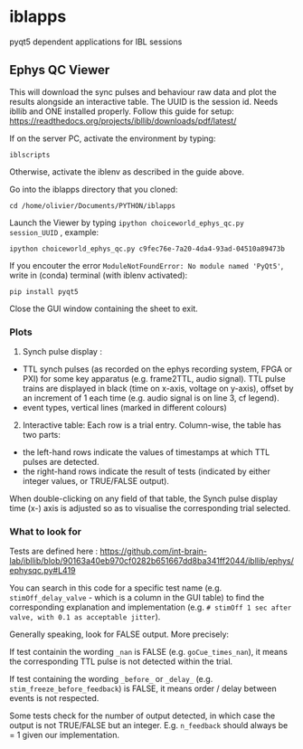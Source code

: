 # iblapps
pyqt5 dependent applications for IBL sessions

## Ephys QC Viewer
This will download the sync pulses and behaviour raw data and plot the results alongside
an interactive table.
The UUID is the session id. 
Needs ibllib and ONE installed properly. Follow this guide for setup: https://readthedocs.org/projects/ibllib/downloads/pdf/latest/ 

If on the server PC, activate the environment by typing:
```
iblscripts
```
Otherwise, activate the iblenv as described in the guide above.

Go into the iblapps directory that you cloned:
```
cd /home/olivier/Documents/PYTHON/iblapps
```
Launch the Viewer by typing `ipython choiceworld_ephys_qc.py session_UUID` , example:
```
ipython choiceworld_ephys_qc.py c9fec76e-7a20-4da4-93ad-04510a89473b
```

If you encouter the error `ModuleNotFoundError: No module named 'PyQt5'`, write in (conda) terminal (with iblenv activated):
```
pip install pyqt5
```

Close the GUI window containing the sheet to exit.

### Plots
1) Synch pulse display :
- TTL synch pulses (as recorded on the ephys recording system, FPGA or PXI) for some key apparatus (e.g. frame2TTL, audio signal). TTL pulse trains are displayed in black (time on x-axis, voltage on y-axis), offset by an increment of 1 each time (e.g. audio signal is on line 3, cf legend).
- event types, vertical lines (marked in different colours)

2) Interactive table:
Each row is a trial entry.
Column-wise, the table has two parts: 
- the left-hand rows indicate the values of timestamps at which TTL pulses are detected.
- the right-hand rows indicate the result of tests (indicated by either integer values, or TRUE/FALSE output).

When double-clicking on any field of that table, the Synch pulse display time (x-) axis is adjusted so as to visualise the corresponding trial selected.

### What to look for
Tests are defined here : https://github.com/int-brain-lab/ibllib/blob/90163a40eb970cf0282b651667dd8ba341ff2044/ibllib/ephys/ephysqc.py#L419

You can search in this code for a specific test name (e.g. `stimOff_delay_valve` - which is a column in the GUI table) to find the corresponding explanation and implementation (e.g. `# stimOff 1 sec after valve, with 0.1 as acceptable jitter`).

Generally speaking, look for FALSE output. More precisely:

If test containin the wording `_nan` is FALSE (e.g. `goCue_times_nan`), it means the corresponding TTL pulse is not detected within the trial.

If test containing the wording `_before_` or `_delay_` (e.g. `stim_freeze_before_feedback`) is FALSE, it means order / delay between events is not respected.

Some tests check for the number of output detected, in which case the output is not TRUE/FALSE but an integer. E.g. `n_feedback` should always be = 1 given our implementation. 
